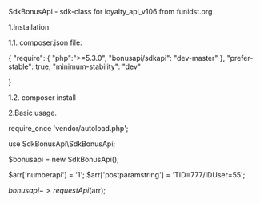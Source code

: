 SdkBonusApi - sdk-class for loyalty_api_v106 from funidst.org

1.Installation.

1.1. composer.json file:

{
    "require": {
        "php":">=5.3.0",
        "bonusapi/sdkapi": "dev-master"
    },
    "prefer-stable": true,
    "minimum-stability": "dev"

}

1.2. composer install

2.Basic usage.

require_once 'vendor/autoload.php';

use SdkBonusApi\SdkBonusApi;

$bonusapi = new SdkBonusApi();

$arr['numberapi'] = '1'; 
$arr['postparamstring'] = 'TID=777/IDUser=55'; 

$bonusapi->requestApi($arr);
